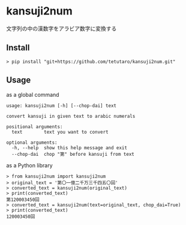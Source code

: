 # kansuji2num

文字列の中の漢数字をアラビア数字に変換する

## Install

`> pip install "git+https://github.com/tetutaro/kansuji2num.git"`

## Usage

as a global command

```
usage: kansuji2num [-h] [--chop-dai] text

convert kansuji in given text to arabic numerals

positional arguments:
  text        text you want to convert

optional arguments:
  -h, --help  show this help message and exit
  --chop-dai  chop "第" before kansuji from text
```

as a Python library

```
> from kansuji2num import kansuji2num
> original_text = '第〇一億二千万三千四五〇回'
> converted_text = kansuji2num(original_text)
> print(converted_text)
第120003450回
> converted_text = kansuji2num(text=original_text, chop_dai=True)
> print(converted_text)
120003450回
```
